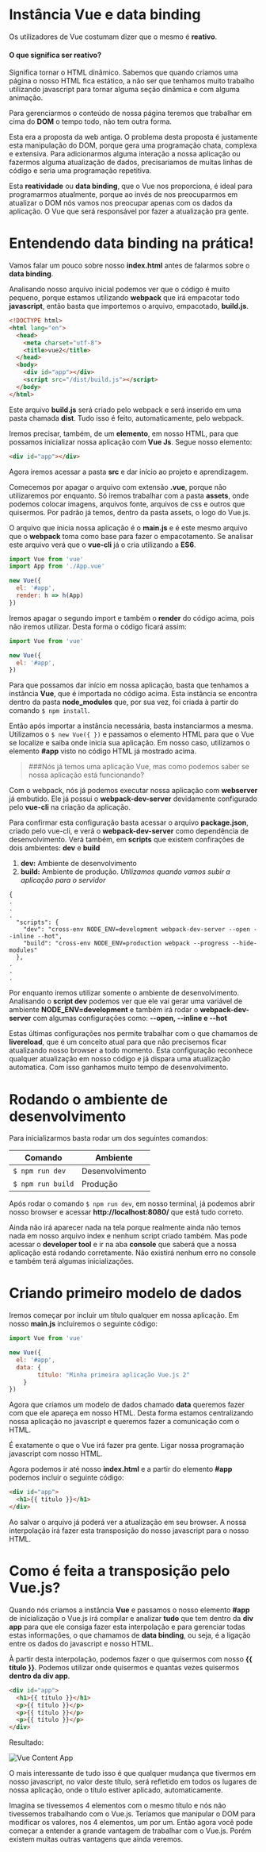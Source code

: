 # Instância Vue e data binding

Os utilizadores de Vue costumam dizer que o mesmo é **reativo**.

#### O que significa ser reativo?

Significa tornar o HTML dinâmico. Sabemos que quando criamos uma página o nosso HTML fica estático, a não ser que tenhamos muito trabalho utilizando javascript para tornar alguma seção dinâmica e com alguma animação.

Para gerenciarmos o conteúdo de nossa página teremos que trabalhar em cima do **DOM** o tempo todo, não tem outra forma.

Esta era a proposta da web antiga. O problema desta proposta é justamente esta manipulação do DOM, porque gera uma programação chata, complexa e extensiva. Para adicionarmos alguma interação a nossa aplicação ou fazermos alguma atualização de dados, precisariamos de muitas linhas de código e seria uma programação repetitiva.

Esta **reatividade** ou **data binding**, que o Vue nos proporciona, é ideal para programarmos atualmente, porque ao invés de nos preocuparmos em atualizar o DOM nós vamos nos preocupar apenas com os dados da aplicação. O Vue que será responsável por fazer a atualização pra gente.

# Entendendo data binding na prática!

Vamos falar um pouco sobre nosso **index.html** antes de falarmos sobre o **data binding**.

Analisando nosso arquivo inicial podemos ver que o código é muito pequeno, porque estamos utilizando **webpack** que irá empacotar todo **javascript**, então basta que importemos o arquivo, empacotado, **build.js**.

```html
<!DOCTYPE html>
<html lang="en">
  <head>
    <meta charset="utf-8">
    <title>vue2</title>
  </head>
  <body>
    <div id="app"></div>
    <script src="/dist/build.js"></script>
  </body>
</html>
```

Este arquivo **build.js** será criado pelo webpack e será inserido em uma pasta chamada **dist**. Tudo isso é feito, automaticamente, pelo webpack.

Iremos precisar, também, de um **elemento**, em nosso HTML, para que possamos inicializar nossa aplicação com **Vue Js**. Segue nosso elemento:

```html
<div id="app"></div>
```

Agora iremos acessar a pasta **src** e dar início ao projeto e aprendizagem.

Comecemos por apagar o arquivo com extensão **.vue**, porque não utilizaremos por enquanto. Só iremos trabalhar com a pasta **assets**, onde podemos colocar imagens, arquivos fonte, arquivos de css e outros que quisermos. Por padrão já temos, dentro da pasta assets, o logo do Vue.js.

O arquivo que inicia nossa aplicação é o **main.js** e é este mesmo arquivo que o **webpack** toma como base para fazer o empacotamento. Se analisar este arquivo verá que o **vue-cli** já o cria utilizando a **ES6**.

```js
import Vue from 'vue'
import App from './App.vue'

new Vue({
  el: '#app',
  render: h => h(App)
})
```

Iremos apagar o segundo import e também o **render** do código acima, pois não iremos utilizar. Desta forma o código ficará assim:

```js
import Vue from 'vue'

new Vue({
  el: '#app',
})
```
Para que possamos dar início em nossa aplicação, basta que tenhamos a instância **Vue**, que é importada no código acima. Esta instância se encontra dentro da pasta **node_modules** que, por sua vez, foi criada à partir do comando `$ npm install`.

Então após importar a instância necessária, basta instanciarmos a mesma. Utilizamos o `$ new Vue({ })` e passamos o elemento HTML para que o Vue se localize e saiba onde inicia sua aplicação. Em nosso caso, utilizamos o elemento **#app** visto no código HTML já mostrado acima.

> ###Nós já temos uma aplicação Vue, mas como podemos saber se nossa aplicação está funcionando?

Com o webpack, nós já podemos executar nossa aplicação com **webserver** já embutido. Ele já possui o **webpack-dev-server** devidamente configurado pelo **vue-cli** na criação da aplicação.

Para confirmar esta configuração basta acessar o arquivo **package.json**, criado pelo vue-cli, e verá o **webpack-dev-server** como dependência de desenvolvimento. Verá também, em **scripts** que existem confirações de dois ambientes: **dev** e **build**

1. **dev:** Ambiente de desenvolvimento
2. **build:** Ambiente de produção. _Utilizamos quando vamos subir a aplicação para o servidor_

```
{
.
.
.
  "scripts": {
    "dev": "cross-env NODE_ENV=development webpack-dev-server --open --inline --hot",
    "build": "cross-env NODE_ENV=production webpack --progress --hide-modules"
  },
.
.
.
```

Por enquanto iremos utilizar somente o ambiente de desenvolvimento. Analisando o **script dev** podemos ver que ele vai gerar uma variável de ambiente **NODE_ENV=development** e também irá rodar o **webpack-dev-server** com algumas configurações como: **--open, --inline  e --hot**

Estas últimas configurações nos permite trabalhar com o que chamamos de **livereload**, que é um conceito atual para que não precisemos ficar atualizando nosso browser a todo momento. Esta configuração reconhece qualquer atualização em nosso código e já dispara uma atualização automatica. Com isso ganhamos muito tempo de desenvolvimento.

# Rodando o ambiente de desenvolvimento

Para inicializarmos basta rodar um dos seguintes comandos:

Comando | Ambiente
-------------- | -------------
 `$ npm run dev` | Desenvolvimento
 `$ npm run build` | Produção

Após rodar o comando `$ npm run dev`, em nosso terminal, já podemos abrir nosso browser e acessar **http://localhost:8080/** que está tudo correto.

Ainda não irá aparecer nada na tela porque realmente ainda não temos nada em nosso arquivo index e nenhum script criado também. Mas pode acessar o **developer tool** e ir na aba **console** que saberá que a nossa aplicação está rodando corretamente. Não existirá nenhum erro no console e também terá algumas inicializações.

# Criando primeiro modelo de dados

Iremos começar por incluir um título qualquer em nossa aplicação. Em nosso **main.js** incluiremos o seguinte código:

```js
import Vue from 'vue'

new Vue({
  el: '#app',
  data: {
        título: "Minha primeira aplicação Vue.js 2"
    }
})
```

Agora que criamos um modelo de dados chamado **data** queremos fazer com que ele apareça em nosso HTML. Desta forma estamos centralizando nossa aplicação no javascript e queremos fazer a comunicação com o HTML.

É exatamente o que o Vue irá fazer pra gente. Ligar nossa programação javascript com nosso HTML.

Agora podemos ir até nosso **index.html** e a partir do elemento **#app** podemos incluir o seguinte código:

```html
<div id="app">
  <h1>{{ título }}</h1>
</div>
```

Ao salvar o arquivo já poderá ver a atualização em seu browser. A nossa interpolação irá fazer esta transposição do nosso javascript para o nosso HTML.

# Como é feita a transposição pelo Vue.js?

Quando nós criamos a instância **Vue** e passamos o nosso elemento **#app** de inicialização o Vue.js irá compilar e analizar **tudo** que tem dentro da **div app** para que ele consiga fazer esta interpolação e para gerenciar todas estas informações, o que chamamos de **data binding**, ou seja, é a ligação entre os dados do javascript e nosso HTML.

À partir desta interpolação, podemos fazer o que quisermos com nosso **{{ título }}**. Podemos utilizar onde quisermos e quantas vezes  quisermos **dentro da div app**.

```html
<div id="app">
  <h1>{{ título }}</h1>
  <p>{{ título }}</p>
  <p>{{ título }}</p>
  <p>{{ título }}</p>
</div>
```

Resultado:

![Vue Content App](./images/vue-content-app.png "Vue Content App")

O mais interessante de tudo isso é que qualquer mudança que tivermos em nosso javascript, no valor deste título, será refletido em todos os lugares de nossa aplicação, onde o título estiver aplicado, automaticamente.

Imagina se tivessemos 4 elementos com o mesmo título e nós não tivessemos trabalhando com o Vue.js. Teríamos que manipular o DOM para modificar os valores, nos 4 elementos, um por um. Então agora você pode começar a entender a grande vantagem de trabalhar com o Vue.js. Porém existem muitas outras vantagens que ainda veremos.